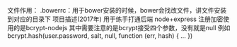 文件作用：
.bowerrc：用于bower安装的时候，bower会找改文件，讲文件安装到对应的目录下
项目描述(2017年)
用于练手打通后端
node+express
注册加密使用的是bcrypt-nodejs
其中需要注意的是bcrypt接受四个参数，没有就是null 
例如bcrypt.hash(user.password, salt, null, function (err, hash) { ... })

